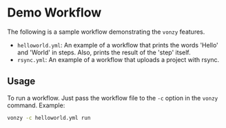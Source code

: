 # Demo Workflow

The following is a sample workflow demonstrating the `vonzy` features.

* `helloworld.yml`: An example of a workflow that prints the words 'Hello' and 'World' in steps. Also, prints the result of the 'step' itself.
* `rsync.yml`: An example of a workflow that uploads a project with rsync.

## Usage

To run a workflow. Just pass the workflow file to the `-c` option in the `vonzy` command.
Example:

```sh
vonzy -c helloworld.yml run
```
